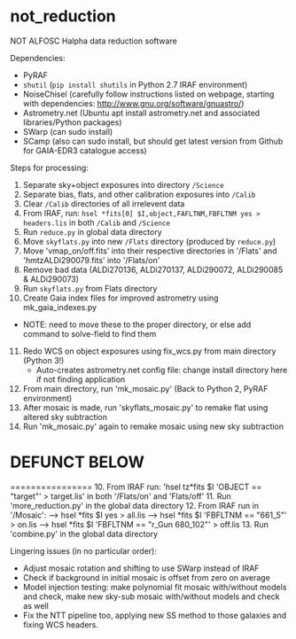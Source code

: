 # not_reduction
NOT ALFOSC Halpha data reduction software

Dependencies:

- PyRAF
- `shutil` (`pip install shutils` in Python 2.7 IRAF environment)
- NoiseChisel (carefully follow instructions listed on webpage, starting with dependencies: http://www.gnu.org/software/gnuastro/)
- Astrometry.net (Ubuntu apt install astrometry.net and associated libraries/Python packages)
- SWarp (can sudo install)
- SCamp (also can sudo install, but should get latest version from Github for GAIA-EDR3 catalogue access)

Steps for processing:

1. Separate sky+object exposures into directory `/Science`
2. Separate bias, flats, and other calibration exposures into `/Calib`
3. Clear `/Calib` directories of all irrelevent data
4. From IRAF, run: `hsel *fits[0] $I,object,FAFLTNM,FBFLTNM yes > headers.lis` in both `/Calib` and `/Science`
5. Run `reduce.py` in global data directory
6. Move `skyflats.py` into new `/Flats` directory (produced by `reduce.py`)
7. Move 'vmap_on/off.fits' into their respective directories in '/Flats' and 'hmtzALDi290079.fits' into '/Flats/on'
8. Remove bad data (ALDi270136, ALDi270137, ALDi290072, ALDi290085 & ALDi290073)
9. Run `skyflats.py` from Flats directory
10. Create Gaia index files for improved astrometry using mk_gaia_indexes.py
   - NOTE: need to move these to the proper directory, or else add command to solve-field to find them
11. Redo WCS on object exposures using fix_wcs.py from main directory (Python 3!)
    - Auto-creates astrometry.net config file: change install directory here if not finding application
12. From main directory, run 'mk_mosaic.py' (Back to Python 2, PyRAF environment)
13. After mosaic is made, run 'skyflats_mosaic.py' to remake flat using altered sky subtraction
14. Run 'mk_mosaic.py' again to remake mosaic using new sky subtraction


# DEFUNCT BELOW
================
10. From IRAF run: 'hsel tz*fits $I 'OBJECT == "target"' > target.lis' in both '/Flats/on' and 'Flats/off'
11. Run 'more_reduction.py' in the global data directory
12. From IRAF run in '/Mosaic':
    --> hsel *fits $I yes > all.lis
    --> hsel *fits $I 'FBFLTNM == "661_5"' > on.lis
    --> hsel *fits $I 'FBFLTNM == "r_Gun 680_102"' > off.lis
13. Run 'combine.py' in the global data directory


Lingering issues (in no particular order):

- Adjust mosaic rotation and shifting to use SWarp instead of IRAF
- Check if background in initial mosaic is offset from zero on average
- Model injection testing: make polynomial fit mosaic with/without models and check,
  make new sky-sub mosaic with/without models and check as well
- Fix the NTT pipeline too, applying new SS method to those galaxies and fixing WCS headers.

    
